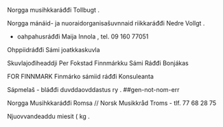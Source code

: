 Norgga musihkkaráđđi Tollbugt .

Norgga mánáid- ja nuoraidorganisašuvnnaid riikkaráđđi Nedre Vollgt .

- oahpahusráđđi Maija Innola , tel. 09 160 77051

Ohppiidráđđi Sámi joatkkaskuvla

Skuvlajođiheaddji Per Fokstad Finnmárkku Sámi Ráđđi Bonjákas

FOR FINNMARK Finmárko sámiid ráđđi Konsuleanta

Sápmelaš - bláđđi duvddaovddastus ry .       ##gen-not-nom-err

Norgga Musihkkaráđđi Romsa // Norsk Musikkråd Troms - tlf. 77 68 28 75

Njuovvandeaddu miesit ( kg .
